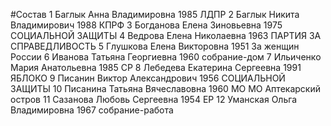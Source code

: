 #Состав
1 Баглык Анна Владимировна 1985 ЛДПР
2 Баглык Никита Владимирович 1988 КПРФ
3 Богданова Елена Зиновьевна 1975 СОЦИАЛЬНОЙ ЗАЩИТЫ
4 Ведрова Елена Николаевна 1963 ПАРТИЯ ЗА СПРАВЕДЛИВОСТЬ
5 Глушкова Елена Викторовна 1951 За женщин России
6 Иванова Татьяна Георгиевна 1960 собрание-дом
7 Ильиченко Мария Анатольевна 1985 СР
8 Лебедева Екатерина Сергеевна 1991 ЯБЛОКО
9 Писанин Виктор Александрович 1956 СОЦИАЛЬНОЙ ЗАЩИТЫ
10 Писанина Татьяна Вячеславовна 1960 МО МО Аптекарский остров
11 Сазанова Любовь Сергеевна 1954 ЕР
12 Уманская Ольга Владимировна 1967 собрание-работа
